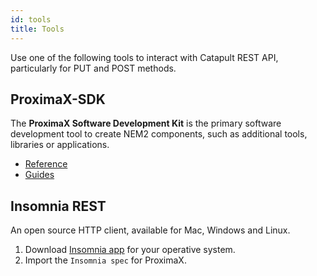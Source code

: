 ```yaml
---
id: tools
title: Tools
---
```

Use one of the following tools to interact with Catapult REST API, particularly for PUT and POST methods.

## ProximaX-SDK

The **ProximaX Software Development Kit** is the primary software development tool to create NEM2 components, such as additional tools, libraries or applications.

- [Reference](../sdks/overview.md)
- [Guides](../built-in-features/account.md)

## Insomnia REST

An open source HTTP client, available for Mac, Windows and Linux.

1. Download [Insomnia app](https://insomnia.rest/) for your operative system.
2. Import the `Insomnia spec` for ProximaX.

